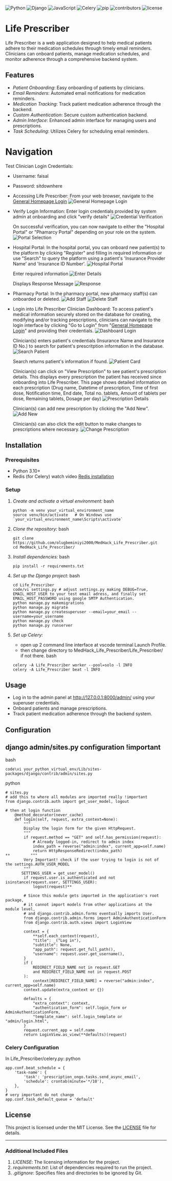 ![Python](https://img.shields.io/badge/Python-43.1%25-brightgreen.svg) ![Django](https://img.shields.io/badge/Django-43.1%25-brightgreen.svg) ![JavaScript](https://img.shields.io/badge/JavaScript-0.8%25-lightgrey.svg) ![Celery](https://img.shields.io/badge/Celery-43.1%25-brightgreen.svg) ![pip](https://img.shields.io/badge/pip-43.1%25-brightgreen.svg) ![contributors](https://img.shields.io/badge/contributors-3-orange.svg) ![license](https://img.shields.io/badge/license-MIT-blue.svg)

# Life Prescriber

Life Prescriber is a web application designed to help medical patients adhere to their medication schedules through timely email reminders. Clinicians can onboard patients, manage medication schedules, and monitor adherence through a comprehensive backend system.

## Features

- *Patient Onboarding*: Easy onboarding of patients by clinicians.
- *Email Reminders*: Automated email notifications for medication reminders.
- *Medication Tracking*: Track patient medication adherence through the backend.
- *Custom Authentication*: Secure custom authentication backend.
- *Admin Interface*: Enhanced admin interface for managing users and prescriptions.
- *Task Scheduling*: Utilizes Celery for scheduling email reminders.

# Navigation

Test Clinician Login Credentials:
   - Username: faisal
   - Password: sitdownhere

- Accessing Life Prescriber:
   From your web browser, navigate to the [General Homepage Login](https://turingmachines.pythonanywhere.com/prescription_ongo/general_home/)
   ![General Homepage Login](images/image.png)

- Verify Login Information:
   Enter login credentials provided by system admin at onboarding and click "verify details"
   ![Credential Verification](images/image-1.png)

   On successful verification, you can now navigate to either the "Hospital Portal" or "Phamarcy Portal" depending on your role on the system. 
   ![Portal Selection](images/image-2.png)

- Hospital Portal:
   In the hospital portal, you can onboard new patient(s) to the platform by clicking "Register" and filling in required information or use "Search" to query the platform using a patient's 'Insurance Provider Name' and 'Insurance ID Number'.
   ![Hospital Portal](images/image-3.png)

   Enter required information
   ![Enter Details](images/image-5.png)

   Displays Response Message
   ![Response](images/image-6.png)

- Pharmacy Portal:
   In the pharmacy portal, new pharmacy staff(s) can onboarded or deleted.
   ![Add Staff](images/image-7.png)
   ![Delete Staff](images/image-8.png)

- Login into Life Prescriber Clinician Dashboard:
   To access patient's medical information securely stored on the database for creating, modifying and/or tracking prescriptions, clinicians can navigate to the login interface by clicking "Go to Login" from "[General Homepage Login](https://turingmachines.pythonanywhere.com/prescription_ongo/general_home/)" and providing their credentials.
   ![Dashboard Login](images/image-9.png)

   Clinician(s) enters patient's credentials (Insurance Name and Insurance ID No.) to search for patient's prescritption information in the database.
   ![Search Patient](images/image-10.png)

   Search returns patient's information if found.
   ![Patient Card](images/image-11.png)

   Clinician(s) can click on "View Prescription" to see patient's prescription details. This displays every prescription the patient has received since onboarding into Life Prescriber. This page shows detailed information on each prescription (Drug name, Datetime of prescription, Time of first dose, Notification time, End date, Total no. tablets, Amount of tablets per dose, Remaining tablets, Dosage per day)
   ![Prescription Details](images/image-12.png)

   Clinician(s) can add new prescription by clicking the "Add New".
   ![Add New](images/image-13.png)

   Clinician(s) can also click the edit button to make changes to prescriptions where necessary.
   ![Change Prescription](images/image-14.png)



## Installation

### Prerequisites

- Python 3.10+
- Redis (for Celery) watch video [Redis installation](https://www.youtube.com/watch?v=DLKzd3bvgt8&t=197s)

### Setup

1. *Create and activate a virtual environment:*
   bash
   ```
   python -m venv your_virtual_environment_name
   source venv/bin/activate   # On Windows use `your_virtual_environment_name\Scripts\activate`
   ```

2. *Clone the repository:*
   bash
   ```
   git clone https://github.com/olugbeminiyi2000/MedHack_Life_Prescriber.git
   cd MedHack_Life_Prescriber/
   ```

3. *Install dependencies:*
   bash
   ```
   pip install -r requirements.txt
   ```
   

4. *Set up the Django project:*
   bash
   ```
   cd Life_Prescriber
   code/vi settings.py # adjust settings.py making DEBUG=True, EMAIL_HOST_USER to your test email adress, and finally set EMAIL_HOST_PASSWORD using google SMTP Authentication.
   python manage.py makemigrations
   python manage.py migrate
   python manage.py createsuperuser --email=your_email --username=your_username
   python manage.py check
   python manage.py runserver
   ```

   

5. *Set up Celery:*
   - open up 2 command line interface at vscode terminal Launch Profile.
   - then change directory to MedHack_Life_Prescriber/Life_Prescriber/ if not there.
   bash
   ```
   celery -A Life_Prescriber worker --pool=solo -l INFO
   celery -A Life_Prescriber beat -l INFO
   ```

## Usage

- Log in to the admin panel at http://127.0.0.1:8000/admin/ using your superuser credentials.
- Onboard patients and manage prescriptions.
- Track patient medication adherence through the backend system.

## Configuration
## django admin/sites.py configuration !important
bash
```
code\vi your_python_virtual_env/Lib/sites-packages/django/contrib/admin/sites.py
```
python
```
# sites.py
# add this to where all modules are imported really !important
from django.contrib.auth import get_user_model, logout

# then at login function
    @method_decorator(never_cache)
    def login(self, request, extra_context=None):
        """
        Display the login form for the given HttpRequest.
        """
        if request.method == "GET" and self.has_permission(request):
            # Already logged-in, redirect to admin index
            index_path = reverse("admin:index", current_app=self.name)
            return HttpResponseRedirect(index_path)
**         """
        Very Important! check if the user trying to login is not of the settings.AUTH_USER_MODEL
        """
       SETTINGS_USER = get_user_model()
        if request.user.is_authenticated and not isinstance(request.user, SETTINGS_USER):
            logout(request)**

        # Since this module gets imported in the application's root package,
        # it cannot import models from other applications at the module level,
        # and django.contrib.admin.forms eventually imports User.
        from django.contrib.admin.forms import AdminAuthenticationForm
        from django.contrib.auth.views import LoginView

        context = {
            **self.each_context(request),
            "title": _("Log in"),
            "subtitle": None,
            "app_path": request.get_full_path(),
            "username": request.user.get_username(),
        }
        if (
            REDIRECT_FIELD_NAME not in request.GET
            and REDIRECT_FIELD_NAME not in request.POST
        ):
            context[REDIRECT_FIELD_NAME] = reverse("admin:index", current_app=self.name)
        context.update(extra_context or {})

        defaults = {
            "extra_context": context,
            "authentication_form": self.login_form or AdminAuthenticationForm,
            "template_name": self.login_template or "admin/login.html",
        }
        request.current_app = self.name
        return LoginView.as_view(**defaults)(request)
```
### Celery Configuration

In Life_Prescriber/celery.py:
python
```
app.conf.beat_schedule = {
    'task-name': {
        'task': 'prescription_ongo.tasks.send_async_email',
        'schedule': crontab(minute='*/10'),
    },
}
# very important do not change
app.conf.task_default_queue = 'default'
```

## License

This project is licensed under the MIT License. See the [LICENSE](LICENSE) file for details.

---

### Additional Included Files

1. *LICENSE*: The licensing information for the project.
2. *requirements.txt*: List of dependencies required to run the project.
3. *.gitignore*: Specifies files and directories to be ignored by Git.
